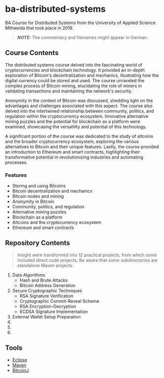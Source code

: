 # ba-distributed-systems

BA Course for Distributed Systems from the University of Applied Science Mittweida that took place in 2019.

> **_NOTE:_** The commentary and filenames might appear in German.

## Course Contents

The distributed systems course delved into the fascinating world of cryptocurrencies and blockchain technology. It provided an in-depth exploration of Bitcoin's decentralization and mechanics, illustrating how the digital currency could be stored and used. The course unraveled the complex process of Bitcoin mining, elucidating the role of miners in validating transactions and maintaining the network's security.

Anonymity in the context of Bitcoin was discussed, shedding light on the advantages and challenges associated with this aspect. The course also delved into the intertwined relationship between community, politics, and regulation within the cryptocurrency ecosystem. Innovative alternative mining puzzles and the potential for blockchain as a platform were examined, showcasing the versatility and potential of this technology.

A significant portion of the course was dedicated to the study of altcoins and the broader cryptocurrency ecosystem, exploring the various alternatives to Bitcoin and their unique features. Lastly, the course provided an introduction to Ethereum and smart contracts, highlighting their transformative potential in revolutionizing industries and automating processes.

### Features

- Storing and using Bitcoins
- Bitcoin decentralization and mechanics
- Bitcoin nodes and mining
- Anonymity in Bitcoin
- Community, politics, and regulation
- Alternative mining puzzles
- Blockchain as a platform
- Altcoins and the cryptocurrency ecosystem
- Ethereum and smart contracts

## Repository Contents

> Insight were transformed into 12 practical projects, from which some included direct code projects. Be aware that some subdirectories are standalone Maven projects.

1. Data Algorithms
   - Hash and Brute Attacks
   - Bitcoin Address Generation
2. Secure Cryptographic Techniques
   - RSA Signature Verification
   - Cryptographic Commit-Reveal Scheme
   - RSA Encryption-Decryption
   - ECDSA Signature Implementation
3. External Wallet Setup Preparation
4.
5.
6.

## Tools

- [Eclipse](https://www.eclipse.org)
- [Maven](https://maven.apache.org/)
- [BitcoinJ](https://bitcoinj.org/)
